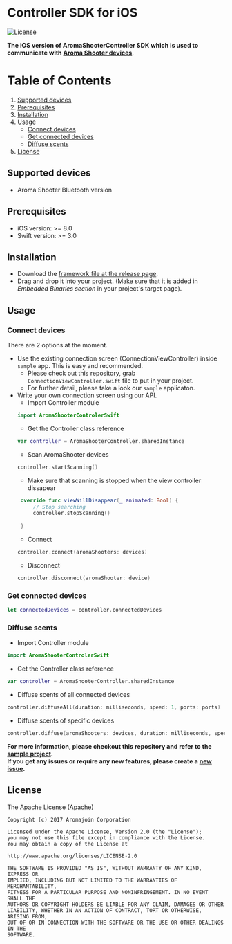# Controller SDK for iOS

[![License](https://img.shields.io/badge/license-Apache%202-4EB1BA.svg?style=flat-square)](https://www.apache.org/licenses/LICENSE-2.0.html)

**The iOS version of AromaShooterController SDK which is used to communicate with [Aroma Shooter devices](https://aromajoin.com/hardware/shooters/aroma-shooter-1)**.

# Table of Contents
1. [Supported devices](#supported-devices)  
2. [Prerequisites](#prerequisites)
3. [Installation](#installation)
4. [Usage](#usage)
    * [Connect devices](#connect-devices)
    * [Get connected devices](#get-connected-devices)
    * [Diffuse scents](#diffuse-scents)
5. [License](#license)

## Supported devices
* Aroma Shooter Bluetooth version 


## Prerequisites
* iOS version: >= 8.0
* Swift version: >= 3.0

## Installation  
* Download the [framework file at the release page](https://github.com/aromajoin/controller-sdk-ios/releases).  
* Drag and drop it into your project. (Make sure that it is added in *Embedded Binaries section* in your project's target page).

## Usage  

### Connect devices  
There are 2 options at the moment.  
* Use the existing connection screen (ConnectionViewController) inside `sample` app. This is easy and recommended. 
   * Please check out this repository, grab `ConnectionViewController.swift` file to put in your project. 
   * For further detail, please take a look our `sample` applicaton.  
* Write your own connection screen using our API.  
   * Import Controller module  
   ```swift
   import AromaShooterControlerSwift
   ```
   * Get the Controller class reference  
   ```swift
   var controller = AromaShooterController.sharedInstance
   ```  
   * Scan AromaShooter devices
   ```swift
   controller.startScanning()
   ```  
   * Make sure that scanning is stopped when the view controller dissapear
   ```swift
    override func viewWillDisappear(_ animated: Bool) {
        // Stop searching
        controller.stopScanning()
        
    }
   ```  
   * Connect
   ```swift
   controller.connect(aromaShooters: devices)
   ```  
   * Disconnect
   ```swift
   controller.disconnect(aromaShooter: device)
   ```  

### Get connected devices
```swift
let connectedDevices = controller.connectedDevices
```  
### Diffuse scents  
* Import Controller module  
```swift
import AromaShooterControlerSwift
```  
* Get the Controller class reference  
```swift
var controller = AromaShooterController.sharedInstance
```  
* Diffuse scents of all connected devices  
```swift
controller.diffuseAll(duration: milliseconds, speed: 1, ports: ports)
```  
* Diffuse scents of specific devices  
```swift
controller.diffuse(aromaShooters: devices, duration: milliseconds, speed: 1, ports: ports)
```  

**For more information, please checkout this repository and refer to the [sample project](https://github.com/aromajoin/controller-sdk-ios/tree/master/sample).**  
**If you get any issues or require any new features, please create a [new issue](https://github.com/aromajoin/controller-sdk-ios/issues).** 

## License  

The Apache License (Apache)

    Copyright (c) 2017 Aromajoin Corporation

    Licensed under the Apache License, Version 2.0 (the "License");
    you may not use this file except in compliance with the License.
    You may obtain a copy of the License at

    http://www.apache.org/licenses/LICENSE-2.0

    THE SOFTWARE IS PROVIDED "AS IS", WITHOUT WARRANTY OF ANY KIND, EXPRESS OR
    IMPLIED, INCLUDING BUT NOT LIMITED TO THE WARRANTIES OF MERCHANTABILITY,
    FITNESS FOR A PARTICULAR PURPOSE AND NONINFRINGEMENT. IN NO EVENT SHALL THE
    AUTHORS OR COPYRIGHT HOLDERS BE LIABLE FOR ANY CLAIM, DAMAGES OR OTHER
    LIABILITY, WHETHER IN AN ACTION OF CONTRACT, TORT OR OTHERWISE, ARISING FROM,
    OUT OF OR IN CONNECTION WITH THE SOFTWARE OR THE USE OR OTHER DEALINGS IN THE
    SOFTWARE.
